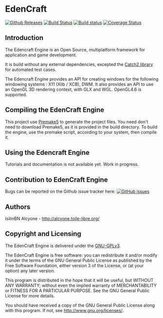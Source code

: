 # EdenCraft

[![Github Releases](https://img.shields.io/github/release/Isilin/edencraft.svg)](https://github.com/Isilin/EdenCraft/releases)
[![Build Status](https://travis-ci.org/Isilin/EdenCraft.svg?branch=master)](https://travis-ci.org/Isilin/EdenCraft)
[![Build status](https://ci.appveyor.com/api/projects/status/h14mj302e5x0amy4/branch/master?svg=true)](https://ci.appveyor.com/project/Isilin/edencraft/branch/master)
[![Coverage Status](https://coveralls.io/repos/github/Isilin/EdenCraft/badge.svg?branch=master)](https://coveralls.io/github/Isilin/EdenCraft?branch=master)


## Introduction
The Edencraft Engine is an Open Source, multiplatform framework for application and game development.

It is build without any external dependencies, excepted the [Catch2 library](https://github.com/catchorg/Catch2) for automated test cases.

The Edencraft Engine provides an API for creating windows for the following windowing systems : X11 (Xlib / XCB), DWM. It also provides an API to use an OpenGL 3D rendering context, with GLX and WGL. OpenGL4.6 is supported.


## Compiling the EdenCraft Engine
This project use [Premake5](https://premake.github.io/download.html) to generate the project files. You need don't need to download Premake5, as it is provided in the build directory. To build the engine, use the premake script, according to your system, then compile it.

## Using the Edencraft Engine
Tutorials and documentation is not available yet. Work in progress.

## Contribution to EdenCraft Engine
Bugs can be reported on the Github issue tracker here: [![GitHub issues](https://img.shields.io/github/issues/Isilin/edencraft.svg)](https://github.com/Isilin/EdenCraft/issues)

## Authors
IsilinBN
Alcyone - http://alcyone.toile-libre.org/

## Copyright and Licensing
The EdenCraft Engine is delivered under the [GNU-GPLv3](https://www.gnu.org/licenses/gpl-3.0.fr.html).

The EdenCraft Engine is free software: you can redistribute it and/or modify it under the terms of the GNU General Public License as published by the Free Software Foundation, either version 3 of the License, or (at your option) any later version.
 
This program is distributed in the hope that it will be useful, but WITHOUT ANY WARRANTY; without even the implied warranty of MERCHANTABILITY or FITNESS FOR A PARTICULAR PURPOSE.  See the GNU General Public License for more details.

You should have received a copy of the GNU General Public License along with this program.  If not, see <http://www.gnu.org/licenses/>.